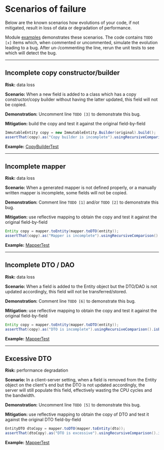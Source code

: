 # Scenarios of failure

Below are the known scenarios how evolutions of your code, if not mitigated, result in loss of data or degradation of performance.

Module [examples](/examples) demonstrates these scenarios. The code contains `TODO [x]` items which, when commented or uncommented, simulate the evolution 
leading to a bug. After un-/commenting the line, rerun the unit tests to see which will detect the bug.

------------------------------------------------------------------------------------------------------

## Incomplete copy constructor/builder

**Risk:** data loss

**Scenario:** When a new field is added to a class which has a copy constructor/copy builder without having the latter updated, this field will not be copied.

**Demonstration:** Uncomment line `TODO [3]` to demonstrate this bug.

**Mitigation:** build the copy and test it against the original field-by-field
```java
ImmutableEntity copy = new ImmutableEntity.Builder(original).build();
assertThat(copy).as("Copy builder is incomplete").usingRecursiveComparison().isEqualTo(original);
```

**Example:** [CopyBuilderTest](/examples/src/test/java/com/github/neboskreb/red/and/blue/example/CopyBuilderTest.java)

------------------------------------------------------------------------------------------------------

## Incomplete mapper

**Risk:** data loss

**Scenario:** When a generated mapper is not defined properly, or a manually written mapper is incomplete, some fields will not be copied.

**Demonstration:** Comment line `TODO [1]` and/or `TODO [2]` to demonstrate this bug.

**Mitigation:** use reflective mapping to obtain the copy and test it against the original field-by-field
```java
Entity copy = mapper.toEntity(mapper.toDTO(entity));
assertThat(copy).as("Mapper is incomplete").usingRecursiveComparison().isEqualTo(entity);
```

**Example:** [MapperTest](/examples/src/test/java/com/github/neboskreb/red/and/blue/example/MapperTest.java)

------------------------------------------------------------------------------------------------------

## Incomplete DTO / DAO

**Risk:** data loss

**Scenario:** When a field is added to the Entity object but the DTO/DAO is not updated accordingly, this field will not be transferred/stored.

**Demonstration:** Comment line `TODO [6]` to demonstrate this bug.

**Mitigation:** use reflective mapping to obtain the copy and test it against the original field-by-field
```java
Entity copy = mapper.toEntity(mapper.toDTO(entity));
assertThat(copy).as("DTO is incomplete").usingRecursiveComparison().isEqualTo(entity);
```

**Example:** [MapperTest](/examples/src/test/java/com/github/neboskreb/red/and/blue/example/MapperTest.java)

------------------------------------------------------------------------------------------------------

## Excessive DTO 

**Risk:** performance degradation

**Scenario:** In a client-server setting, when a field is removed from the Entity object on the client's end but the DTO is not updated accordingly,
the server will still populate this field, effectively wasting the CPU cycles and the bandwidth.

**Demonstration:** Uncomment line `TODO [5]` to demonstrate this bug.

**Mitigation:** use reflective mapping to obtain the copy of DTO and test it against the original DTO field-by-field
```java
EntityDTO dtoCopy = mapper.toDTO(mapper.toEntity(dto));
assertThat(dtoCopy).as("DTO is excessive").usingRecursiveComparison().isEqualTo(dto);
```

**Example:** [MapperTest](/examples/src/test/java/com/github/neboskreb/red/and/blue/example/MapperTest.java)
